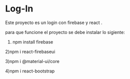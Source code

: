 # Log-In
 Este proyecto es un login con firebase y react .

para que funcione el proyecto se debe instalar lo sigiente:

1) npm install firebase

2)npm i react-firebaseui

3)npm i @material-ui/core

4)npm i react-bootstrap
